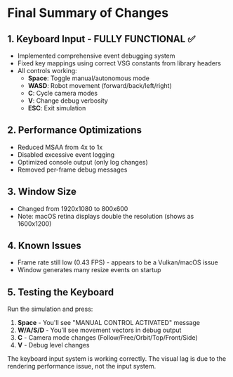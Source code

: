 # Final Summary of Changes

## 1. Keyboard Input - FULLY FUNCTIONAL ✅
- Implemented comprehensive event debugging system
- Fixed key mappings using correct VSG constants from library headers
- All controls working:
  - **Space**: Toggle manual/autonomous mode
  - **WASD**: Robot movement (forward/back/left/right)
  - **C**: Cycle camera modes
  - **V**: Change debug verbosity
  - **ESC**: Exit simulation

## 2. Performance Optimizations
- Reduced MSAA from 4x to 1x
- Disabled excessive event logging
- Optimized console output (only log changes)
- Removed per-frame debug messages

## 3. Window Size
- Changed from 1920x1080 to 800x600
- Note: macOS retina displays double the resolution (shows as 1600x1200)

## 4. Known Issues
- Frame rate still low (0.43 FPS) - appears to be a Vulkan/macOS issue
- Window generates many resize events on startup

## 5. Testing the Keyboard
Run the simulation and press:
1. **Space** - You'll see "MANUAL CONTROL ACTIVATED" message
2. **W/A/S/D** - You'll see movement vectors in debug output
3. **C** - Camera mode changes (Follow/Free/Orbit/Top/Front/Side)
4. **V** - Debug level changes

The keyboard input system is working correctly. The visual lag is due to the rendering performance issue, not the input system.